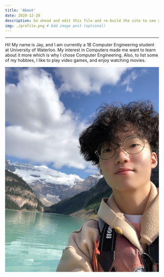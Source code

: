 ```yaml
---
title: 'About'
date: 2020-12-28 
description: Go ahead and edit this file and re-build the site to see your changes. # Add post description (optional)
img: ./profile.png # Add image post (optional)
---
```

---
Hi! My name is Jay, and I am currently a 1B Computer Engineering student at University of Waterloo.
My interest in Computers made me want to learn about it more which is why I chose Computer Engineering.
Also, to list some of my hobbies, I like to play video games, and enjoy watching movies.

![Jay](./profile.png)



<!--
There's support for code snippets:


```javascript
console.log('Hello, World!')
```

And also LaTeX functions using the [KaTeX plugin][katex-plugin]: $a^2 + b^2 = c^2$

You can even [link files for download](hello_world.zip)

Check out the [Gatsby docs][gatsby-docs] for more info on how to get the most out of Gatsby.

[gatsby-docs]: https://www.gatsbyjs.org/docs/
[katex-plugin]: https://www.gatsbyjs.org/packages/gatsby-remark-katex/


